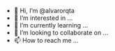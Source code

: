 - 👋 Hi, I’m @alvarorqta
- 👀 I’m interested in ...
- 🌱 I’m currently learning ...
- 💞️ I’m looking to collaborate on ...
- 📫 How to reach me ...

<!---
alvarorqta/alvarorqta is a ✨ special ✨ repository because its `README.md` (this file) appears on your GitHub profile.
You can click the Preview link to take a look at your changes.
--->
